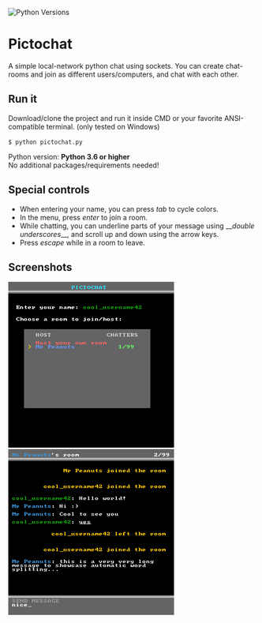 ![Python Versions](https://img.shields.io/static/v1?label=python&message=3.6%20|%203.7%20|%203.8&color=orange)

# Pictochat

A simple local-network python chat using sockets.
You can create chat-rooms and join as different users/computers, and chat with each other.

## Run it

Download/clone the project and run it inside CMD or your favorite ANSI-compatible terminal. (only tested on Windows)
```console
$ python pictochat.py
```
Python version: **Python 3.6 or higher**\
No additional packages/requirements needed!

## Special controls

- When entering your name, you can press *tab* to cycle colors.
- In the menu, press *enter* to join a room.
- While chatting, you can underline parts of your message using \_\_*double underscores*\_\_, and scroll up and down using the arrow keys.
- Press *escape* while in a room to leave.

## Screenshots

![Menu](/screenshots/pictochat-1.png)
![Room](/screenshots/pictochat-2.png)
